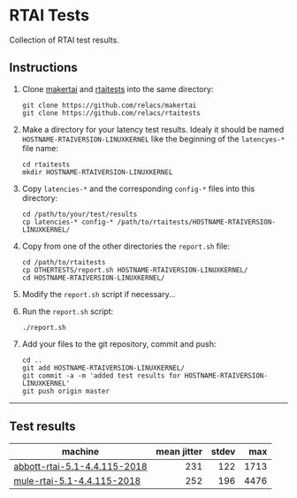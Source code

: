 # RTAI Tests

Collection of RTAI test results.


## Instructions

 1. Clone [makertai](https://github.com/relacs/makertai) and
    [rtaitests](https://github.com/relacs/rtaitests.git) into the same
    directory:
    ```
    git clone https://github.com/relacs/makertai
    git clone https://github.com/relacs/rtaitests
    ```

 2. Make a directory for your latency test results. Idealy it should
    be named `HOSTNAME-RTAIVERSION-LINUXKERNEL` like the beginning of
    the `latencyes-*` file name:
    ```
    cd rtaitests
    mkdir HOSTNAME-RTAIVERSION-LINUXKERNEL
    ```

 3. Copy `latencies-*` and the corresponding `config-*` files into this directory:
    ```
    cd /path/to/your/test/results
    cp latencies-* config-* /path/to/rtaitests/HOSTNAME-RTAIVERSION-LINUXKERNEL/
    ```

 4. Copy from one of the other directories the `report.sh` file:
    ```
    cd /path/to/rtaitests
    cp OTHERTESTS/report.sh HOSTNAME-RTAIVERSION-LINUXKERNEL/
    cd HOSTNAME-RTAIVERSION-LINUXKERNEL/
    ```

 5. Modify the `report.sh` script if necessary...

 6. Run the `report.sh` script:
    ```
    ./report.sh
    ```

 7. Add your files to the git repository, commit and push:
    ```
    cd ..
    git add HOSTNAME-RTAIVERSION-LINUXKERNEL/
    git commit -a -m 'added test results for HOSTNAME-RTAIVERSION-LINUXKERNEL'
    git push origin master
    ```

--------------------------------------------------------------------------

## Test results

| machine                                                                | mean jitter | stdev | max  |
|------------------------------------------------------------------------|------------:|------:|-----:|
| [abbott-rtai-5.1-4.4.115-2018](abbott-rtai-5.1-4.4.115-2018/report.md) |         231 |   122 | 1713 |
| [mule-rtai-5.1-4.4.115-2018](mule-rtai-5.1-4.4.115-2018/report.md)     |         252 |   196 | 4476 |
